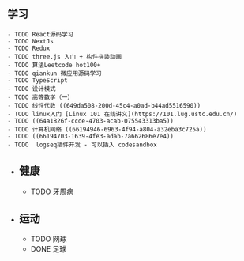 ## 学习
	- TODO React源码学习
	- TODO NextJs
	- TODO Redux
	- TODO three.js 入门 + 构件拼装动画
	- TODO 算法Leetcode hot100+
	- TODO qiankun 微应用源码学习
	- TODO TypeScript
	- TODO 设计模式
	- TODO 高等数学（一）
	- TODO 线性代数 ((649da508-200d-45c4-a0ad-b44ad5516590))
	- TODO linux入门 [Linux 101 在线讲义](https://101.lug.ustc.edu.cn/)
	- TODO ((64a1826f-ccde-4703-acab-075543313ba5))
	- TODO 计算机网络 ((66194946-6963-4f94-a804-a32eba3c725a))
	- TODO ((66194703-1639-4fe3-adab-7a662686e7e4))
	- TODO  logseq插件开发 - 可以插入 codesandbox
- ## 健康
	- TODO 牙周病
- ## 运动
	- TODO 网球
	- DONE 足球